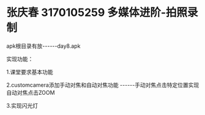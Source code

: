 # 张庆春 3170105259 多媒体进阶-拍照录制

apk根目录有放------day8.apk

实现功能：

1.课堂要求基本功能

2.customcamera添加手动对焦和自动对焦功能
------手动对焦点击特定位置实现 自动对焦点击ZOOM

3.实现闪光灯
